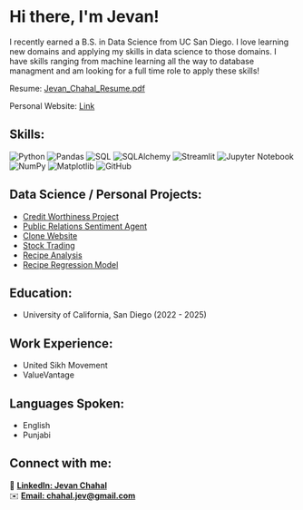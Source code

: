 <h1>Hi there, I'm Jevan! </h1>
I recently earned a B.S. in Data Science from UC San Diego. I love learning new domains and applying my skills in data science to those domains. I have skills ranging from machine learning all the way to database managment and am looking for a full time role to apply these skills!



Resume: [Jevan_Chahal_Resume.pdf](https://github.com/JevanC/JevanChahal/issues/1#issue-3101991108)



Personal Website: [Link](https://jevanc.github.io/portfolio_website/)


<h2>Skills:</h2>

![Python](https://img.shields.io/badge/python-3670A0?style=for-the-badge&logo=python&logoColor=ffdd54)
![Pandas](https://img.shields.io/badge/pandas-%23150458.svg?style=for-the-badge&logo=pandas&logoColor=white)
![SQL](https://img.shields.io/badge/postgresql-4169e1?style=for-the-badge&logo=postgresql&logoColor=white)
![SQLAlchemy](https://img.shields.io/badge/sqlalchemy-4169e1?style=for-the-badge&logo=postgresql&logoColor=white)
![Streamlit](https://img.shields.io/badge/streamlit-4169e1?style=for-the-badge&logo=postgresql&logoColor=white)
![Jupyter Notebook](https://img.shields.io/badge/jupyter-%23FA0F00.svg?style=for-the-badge&logo=jupyter&logoColor=white)
![NumPy](https://img.shields.io/badge/numpy-%23013243.svg?style=for-the-badge&logo=numpy&logoColor=white)
![Matplotlib](https://img.shields.io/badge/Matplotlib-%23ffffff.svg?style=for-the-badge&logo=Matplotlib&logoColor=black)
![GitHub](https://img.shields.io/badge/github-%23121011.svg?style=for-the-badge&logo=github&logoColor=white)

<h2>Data Science / Personal Projects:</h2>

- [Credit Worthiness Project](https://github.com/JevanC/JevanChahal/issues/2#issue-3102013005)
- [Public Relations Sentiment Agent](https://github.com/JevanC/news-analyst-agent)
- [Clone Website](https://github.com/JevanC/clone-website)
- [Stock Trading](https://github.com/JevanC/Stock-Trading)
- [Recipe Analysis](https://leogeon.github.io/RecipeAnalysis/)
- [Recipe Regression Model](https://leogeon.github.io/Recipe-Machine-Learning-Model/)


<h2>Education:</h2>

- University of California, San Diego (2022 - 2025)

<h2>Work Experience:</h2>

- United Sikh Movement
- ValueVantage

<h2>Languages Spoken:</h2>

- English
- Punjabi

<h2>Connect with me:</h2>

🔵 [**LinkedIn: Jevan Chahal**](https://www.linkedin.com/in/jevan-chahal/)  
✉️ [**Email: chahal.jev@gmail.com**](mailto:chahal.jev@gmail.com)

